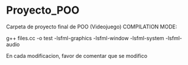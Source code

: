 # Proyecto_POO
Carpeta de proyecto final de POO (Videojuego)
COMPILATION MODE:

g++ files.cc -o test -lsfml-graphics -lsfml-window -lsfml-system -lsfml-audio

En cada modificacion, favor de comentar que se modifico
